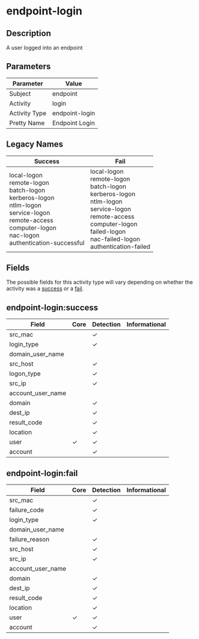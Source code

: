 endpoint-login
==============

Description
-----------
A user logged into an endpoint

Parameters
----------
| Parameter     | Value          |
| ------------- | -------------- |
| Subject       | endpoint       |
| Activity      | login          |
| Activity Type | endpoint-login |
| Pretty Name   | Endpoint Login |

Legacy Names
------------
| Success                                                                                                                                                                      | Fail                                                                                                                                                                                            |
| ---------------------------------------------------------------------------------------------------------------------------------------------------------------------------- | ----------------------------------------------------------------------------------------------------------------------------------------------------------------------------------------------- |
| local-logon<br>remote-logon<br>batch-logon<br>kerberos-logon<br>ntlm-logon<br>service-logon<br>remote-access<br>computer-logon<br>nac-logon<br>authentication-successful<br> | local-logon<br>remote-logon<br>batch-logon<br>kerberos-logon<br>ntlm-logon<br>service-logon<br>remote-access<br>computer-logon<br>failed-logon<br>nac-failed-logon<br>authentication-failed<br> |

Fields
------

The possible fields for this activity type will vary depending on whether the activity was a [success](#endpoint-loginsuccess) or a [fail](#endpoint-loginfail).


endpoint-login:success
----------------------

| Field             | Core     | Detection | Informational |
| ----------------- | -------- | --------- | ------------- |
| src_mac           |          | &#10003;  |               |
| login_type        |          | &#10003;  |               |
| domain_user_name  |          |           |               |
| src_host          |          | &#10003;  |               |
| logon_type        |          | &#10003;  |               |
| src_ip            |          | &#10003;  |               |
| account_user_name |          |           |               |
| domain            |          | &#10003;  |               |
| dest_ip           |          | &#10003;  |               |
| result_code       |          | &#10003;  |               |
| location          |          | &#10003;  |               |
| user              | &#10003; | &#10003;  |               |
| account           |          | &#10003;  |               |

endpoint-login:fail
-------------------

| Field             | Core     | Detection | Informational |
| ----------------- | -------- | --------- | ------------- |
| src_mac           |          | &#10003;  |               |
| failure_code      |          | &#10003;  |               |
| login_type        |          | &#10003;  |               |
| domain_user_name  |          |           |               |
| failure_reason    |          | &#10003;  |               |
| src_host          |          | &#10003;  |               |
| src_ip            |          | &#10003;  |               |
| account_user_name |          |           |               |
| domain            |          | &#10003;  |               |
| dest_ip           |          | &#10003;  |               |
| result_code       |          | &#10003;  |               |
| location          |          | &#10003;  |               |
| user              | &#10003; | &#10003;  |               |
| account           |          | &#10003;  |               |